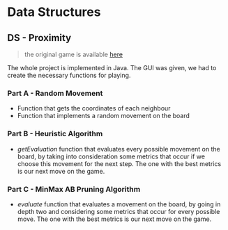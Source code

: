 # Data Structures
## DS - Proximity ##
> the original game is available [here](http://goo.gl/c0QWCa)

The whole project is implemented in Java. The GUI was given, we had to create the necessary functions for playing.

### Part A - Random Movement ###
* Function that gets the coordinates of each neighbour
* Function that implements a random movement on the board

### Part B - Heuristic Algorithm ###
* _getEvaluation_ function that evaluates every possible movement on the board, by taking into consideration some metrics that occur if we choose this movement for the next step. The one with the best metrics is our next move on the game.

### Part C - MinMax AB Pruning Algorithm ###
* _evaluate_ function that evaluates a movement on the board, by going in depth two and considering some metrics that occur for every possible move. The one with the best metrics is our next move on the game.